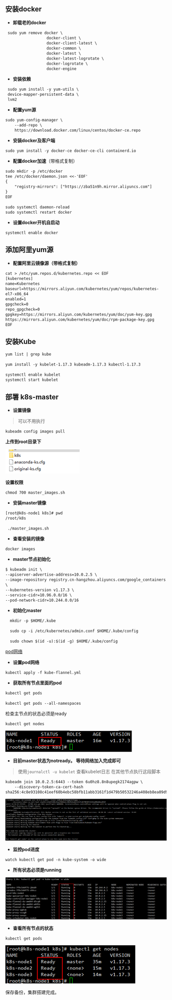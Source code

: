 ## 安装docker

* **卸载老的docker**

```
 sudo yum remove docker \
                  docker-client \
                  docker-client-latest \
                  docker-common \
                  docker-latest \
                  docker-latest-logrotate \
                  docker-logrotate \
                  docker-engine
```

* **安装依赖**

```
 sudo yum install -y yum-utils \
 device-mapper-persistent-data \
 lvm2
```

* **配置yum源**

```
sudo yum-config-manager \
    --add-repo \
    https://download.docker.com/linux/centos/docker-ce.repo
```

* **安装docker及客户端**

```
sudo yum install -y docker-ce docker-ce-cli containerd.io
```

* **配置docker加速**（带格式复制）

```
sudo mkdir -p /etc/docker
tee /etc/docker/daemon.json <<-'EOF'
{ 
    "registry-mirrors": ["https://zba51n9h.mirror.aliyuncs.com"]
}
EOF

sudo systemctl daemon-reload
sudo systemctl restart docker
```

* **设置docker开机自启动**

```
systemctl enable docker
```

## 添加阿里yum源

* **配置阿里云镜像源（带格式复制）**

```
cat > /etc/yum.repos.d/kubernetes.repo << EOF
[kubernetes]
name=Kubernetes
baseurl=https://mirrors.aliyun.com/kubernetes/yum/repos/kubernetes-el7-x86_64
enabled=1
gpgcheck=0
repo_gpgcheck=0
gpgkey=https://mirrors.aliyun.com/kubernetes/yum/doc/yum-key.gpg
https://mirrors.aliyun.com/kubernetes/yum/doc/rpm-package-key.gpg
EOF
```

## 安装Kube

```
yum list | grep kube

yum install -y kubelet-1.17.3 kubeadm-1.17.3 kubectl-1.17.3

systemctl enable kubelet
systemctl start kubelet
```

## 部署 k8s-master

* **设置镜像**

> 可以不用执行

```
kubeadm config images pull 
```

**上传到root目录下**

![image.png](./assets/1637347029977-image.png)

**设置权限**

```
chmod 700 master_images.sh
```

* **安装master镜像**

```
[root@k8s-node1 k8s]# pwd
/root/k8s

 ./master_images.sh
```

* **查看安装的镜像**

```
docker images
```

* **master节点初始化**

```
$ kubeadm init \
--apiserver-advertise-address=10.0.2.5 \
--image-repository registry.cn-hangzhou.aliyuncs.com/google_containers \
--kubernetes-version v1.17.3 \
--service-cidr=10.96.0.0/16 \
--pod-network-cidr=10.244.0.0/16
```

* **初始化master**

```
  mkdir -p $HOME/.kube
  
  sudo cp -i /etc/kubernetes/admin.conf $HOME/.kube/config
  
  sudo chown $(id -u):$(id -g) $HOME/.kube/config
```

[pod网络](https://kubernetes.io/docs/concepts/cluster-administration/addons/)

* **设置pod网络**

```
kubectl apply -f kube-flannel.yml 
```

* **获取所有节点里面的pod**

```
kubectl get pods

kubectl get pods --all-namespaces
```

检查主节点的状态必须是ready

```
kubectl get nodes
```

![image.png](./assets/1637347078783-image.png)

* **目前master状态为notready。 等待网络加入完成即可**

> 使用`journalctl -u kubelet` 查看kubelet日志
> 在其他节点执行这段脚本

```
kubeadm join 10.0.2.5:6443 --token 6u0hz8.8n8upegk2174agpw \
    --discovery-token-ca-cert-hash sha256:4c8e93108c41eef60b4ebc58bfb11abb3161f1d479b50532246a408eb8ea09d9
```

![image.png](./assets/1637347114442-image.png)

* **监控pod进度**

```
watch kubectl get pod -n kube-system -o wide

```

* **所有状态必须是running**

![image.png](./assets/1637347140432-image.png)

* **查看所有节点的状态**

```
kubectl get pods
```

![image.png](./assets/1637347158667-image.png)

保存备份，集群搭建完成。
